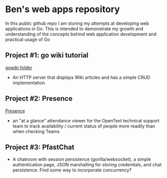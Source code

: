 # Ben's web apps repository
In this public github repo I am storing my attempts at developing web applications in Go. This is intended to demonstrate my growth and understanding of the concepts behind web application development and practical usage of Go

## Project \#1: go wiki tutorial
[gowiki folder](gowiki)
* An HTTP server that displays Wiki articles and has a simple CRUD implementation

## Project \#2: Presence
[Presence](Presence)
* an "at a glance" attendance viewer for the OpenText technical support team to track availability / current status of people more readily than when checking Teams

## Project \#3: PfastChat
* A chatroom with session persistence (gorilla/websocket), a simple authentication page, JSON marshalling for storing credentials, and chat persistence. Find some way to incorporate concurrency?

